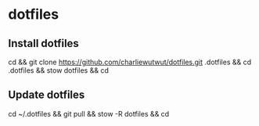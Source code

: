 # dotfiles

## Install dotfiles
cd && git clone https://github.com/charliewutwut/dotfiles.git .dotfiles && cd .dotfiles && stow dotfiles && cd

## Update dotfiles
cd ~/.dotfiles && git pull && stow -R dotfiles && cd

